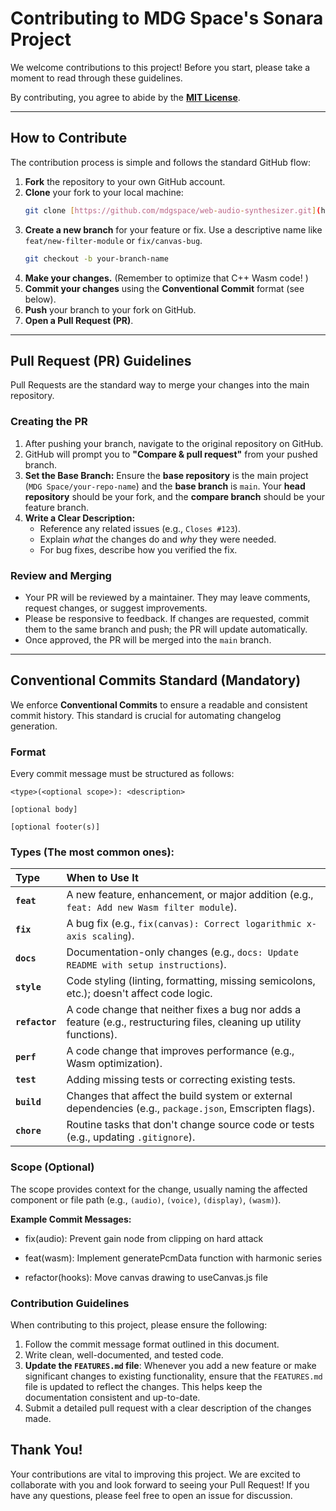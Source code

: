 # Contributing to MDG Space's Sonara Project

We welcome contributions to this project! Before you start, please take a moment to read through these guidelines.

By contributing, you agree to abide by the **[MIT License](LICENSE)**.

---

## How to Contribute

The contribution process is simple and follows the standard GitHub flow:

1.  **Fork** the repository to your own GitHub account.
2.  **Clone** your fork to your local machine:
    ```bash
    git clone [https://github.com/mdgspace/web-audio-synthesizer.git](https://github.com/mdgspace/web-audio-synthesizer.git)
    ```
3.  **Create a new branch** for your feature or fix. Use a descriptive name like `feat/new-filter-module` or `fix/canvas-bug`.
    ```bash
    git checkout -b your-branch-name
    ```
4.  **Make your changes.** (Remember to optimize that C++ Wasm code! )
5.  **Commit your changes** using the **Conventional Commit** format (see below).
6.  **Push** your branch to your fork on GitHub.
7.  **Open a Pull Request (PR)**.

---

## Pull Request (PR) Guidelines

Pull Requests are the standard way to merge your changes into the main repository.

### Creating the PR

1.  After pushing your branch, navigate to the original repository on GitHub.
2.  GitHub will prompt you to **"Compare & pull request"** from your pushed branch.
3.  **Set the Base Branch:** Ensure the **base repository** is the main project (`MDG Space/your-repo-name`) and the **base branch** is `main`. Your **head repository** should be your fork, and the **compare branch** should be your feature branch.
4.  **Write a Clear Description:**
    * Reference any related issues (e.g., `Closes #123`).
    * Explain *what* the changes do and *why* they were needed.
    * For bug fixes, describe how you verified the fix.

### Review and Merging

* Your PR will be reviewed by a maintainer. They may leave comments, request changes, or suggest improvements.
* Please be responsive to feedback. If changes are requested, commit them to the same branch and push; the PR will update automatically.
* Once approved, the PR will be merged into the `main` branch.

---

## Conventional Commits Standard (Mandatory)

We enforce **Conventional Commits** to ensure a readable and consistent commit history. This standard is crucial for automating changelog generation.

### Format

Every commit message must be structured as follows:
```
<type>(<optional scope>): <description>

[optional body]

[optional footer(s)]
```

### Types (The most common ones):

| Type | When to Use It |
| :--- | :--- |
| **`feat`** | A new feature, enhancement, or major addition (e.g., `feat: Add new Wasm filter module`). |
| **`fix`** | A bug fix (e.g., `fix(canvas): Correct logarithmic x-axis scaling`). |
| **`docs`** | Documentation-only changes (e.g., `docs: Update README with setup instructions`). |
| **`style`** | Code styling (linting, formatting, missing semicolons, etc.); doesn't affect code logic. |
| **`refactor`** | A code change that neither fixes a bug nor adds a feature (e.g., restructuring files, cleaning up utility functions). |
| **`perf`** | A code change that improves performance (e.g., Wasm optimization). |
| **`test`** | Adding missing tests or correcting existing tests. |
| **`build`** | Changes that affect the build system or external dependencies (e.g., `package.json`, Emscripten flags). |
| **`chore`** | Routine tasks that don't change source code or tests (e.g., updating `.gitignore`). |

### Scope (Optional)

The scope provides context for the change, usually naming the affected component or file path (e.g., `(audio)`, `(voice)`, `(display)`, `(wasm)`).

**Example Commit Messages:**
- fix(audio): Prevent gain node from clipping on hard attack

- feat(wasm): Implement generatePcmData function with harmonic series

- refactor(hooks): Move canvas drawing to useCanvas.js file

### Contribution Guidelines

When contributing to this project, please ensure the following:

1. Follow the commit message format outlined in this document.
2. Write clean, well-documented, and tested code.
3. **Update the `FEATURES.md` file**: Whenever you add a new feature or make significant changes to existing functionality, ensure that the `FEATURES.md` file is updated to reflect the changes. This helps keep the documentation consistent and up-to-date.
4. Submit a detailed pull request with a clear description of the changes made.

## Thank You!

Your contributions are vital to improving this project. We are excited to collaborate with you and look forward to seeing your Pull Request! If you have any questions, please feel free to open an issue for discussion.
